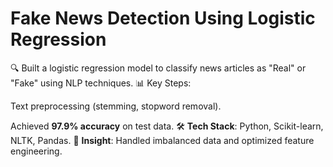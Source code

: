 # Fake News Detection Using Logistic Regression 
🔍 Built a logistic regression model to classify news articles as "Real" or "Fake" using NLP techniques.
📊 Key Steps:

Text preprocessing (stemming, stopword removal).


Achieved **97.9% accuracy** on test data.
🛠 **Tech Stack**: Python, Scikit-learn, NLTK, Pandas.
📌 **Insight**: Handled imbalanced data and optimized feature engineering.
